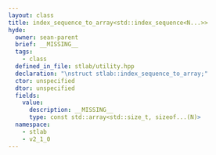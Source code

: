 ```yaml
---
layout: class
title: index_sequence_to_array<std::index_sequence<N...>>
hyde:
  owner: sean-parent
  brief: __MISSING__
  tags:
    - class
  defined_in_file: stlab/utility.hpp
  declaration: "\nstruct stlab::index_sequence_to_array;"
  ctor: unspecified
  dtor: unspecified
  fields:
    value:
      description: __MISSING__
      type: const std::array<std::size_t, sizeof...(N)>
  namespace:
    - stlab
    - v2_1_0
---
```


